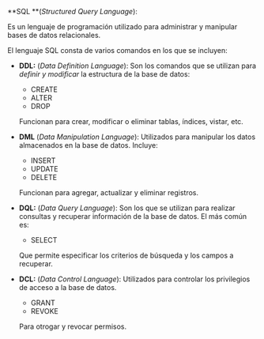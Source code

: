 **SQL **(*Structured Query Language*):

Es un lenguaje de programación utilizado para administrar y manipular bases de datos relacionales. 

El lenguaje SQL consta de varios comandos en los que se incluyen:

* **DDL:** (*Data Definition Language*): Son los comandos que se utilizan para *definir y modificar* la estructura de la base de datos: 

  * CREATE
  * ALTER
  * DROP 

  Funcionan para crear, modificar o eliminar tablas, índices, vistar, etc.

* **DML** (*Data Manipulation Language*): Utilizados para manipular los datos almacenados en la base de datos. Incluye:

  * INSERT
  * UPDATE
  * DELETE

  Funcionan para agregar, actualizar y eliminar registros.

* **DQL:** (*Data Query Language*): Son los que se utilizan para realizar consultas y recuperar información de la base de datos. El más común es:

  * SELECT

  Que permite especificar los criterios de búsqueda y los campos a recuperar.

* **DCL:** (*Data Control Language*): Utilizados para controlar los privilegios de acceso a la base de datos. 

  * GRANT
  * REVOKE

  Para otrogar y revocar permisos.

  